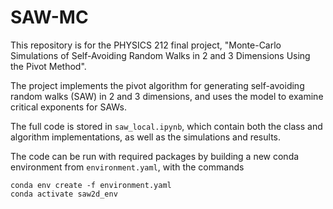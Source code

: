 # SAW-MC
This repository is for the PHYSICS 212 final project, "Monte-Carlo Simulations of Self-Avoiding Random Walks in 2 and 3 Dimensions Using the Pivot Method". 

The project implements the pivot algorithm for generating self-avoiding random walks (SAW) in 2 and 3 dimensions, and uses the model to examine critical exponents for SAWs. 

The full code is stored in `saw_local.ipynb`, which contain both the class and algorithm implementations, as well as the simulations and results. 

The code can be run with required packages by building a new conda environment from `environment.yaml`, with the commands
```
conda env create -f environment.yaml
conda activate saw2d_env
```
